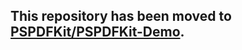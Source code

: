 ## This repository has been moved to [PSPDFKit/PSPDFKit-Demo](https://github.com/PSPDFKit/PSPDFKit-Demo).
